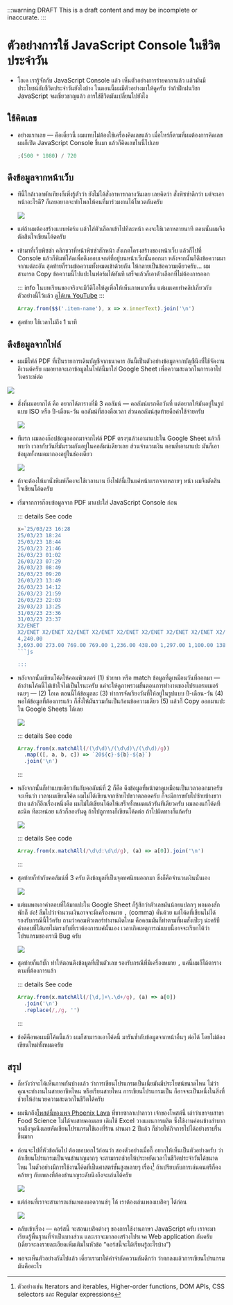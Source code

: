 :::warning DRAFT
This is a draft content and may be incomplete or inaccurate.
:::

# ตัวอย่างการใช้ JavaScript Console ในชีวิตประจำวัน

- โอเค เรารู้จักกับ JavaScript Console แล้ว เห็นตัวอย่างการร่ายคาถาแล้ว แล้วมันมีประโยชน์กับชีวิตประจำวันยังไงบ้าง
  ในตอนนี้ผมมีตัวอย่างมาให้ดูครับ
  ว่าถ้าฝึกฝนวิชา JavaScript จนเชี่ยวชาญแล้ว การใช้ชีวิตมันเปลี่ยนไปยังไง

## ใช้คิดเลข

- อย่างแรกเลย — คือเดี๋ยวนี้ ผมแทบไม่ต้องใช้เครื่องคิดเลขแล้ว เมื่อไหร่ก็ตามที่ผมต้องการคิดเลข ผมก็เปิด JavaScript Console ขึ้นมา แล้วก็คิดเลขในนี้ไปเลย

  ```js
  ;(500 * 1080) / 720
  ```

## ดึงข้อมูลจากหน้าเว็บ

- ทีนี้ใกล้เวลาพักเทียงก็เพิ่งรู้ตัวว่า ยังไม่ได้สั่งอาหารกลางวันเลย เลยคิดว่า สั่งพิซซ่าดีกว่า แต่จะเอาหน้าอะไรดี? ก็เลยอยากจะทำโพลให้คนที่มาร่วมงานได้โหวตกันครับ

  ![](https://im.dt.in.th/ipfs/bafybeicziqeguwwqdpftdglhnj5r3cf5suksts7xcdp3sopajxdgmgmo7q/image.png)

- แต่ถ้าผมต้องสร้างแบบฟอร์ม แล้วใส่ตัวเลือกเข้าไปทีละหน้า คงจะใช้เวลาหลายนาที ตอนนั้นผมจึงตัดสินใจเขียนโค้ดครับ

- เข้ามาที่เว็บพิซซ่า คลิกขวาที่หน้าพิซซ่าสักหน้า สังเกตโครงสร้างของหน้าเว็บ แล้วก็ไปที่ Console แล้วก็พิมพ์โค้ดเพื่อดึงออบเจกต์ที่อยู่บนหน้าเว็บนั้นออกมา หลังจากนั้นก็ดึงข้อความมาจากแต่ละอัน สุดท้ายก็รวมข้อความทั้งหมดเข้าด้วยกัน ให้กลายเป็นข้อความเดียวครับ… ผมสามารถ Copy ข้อความนี้ไปแปะในฟอร์มได้ทันที เสร็จแล้วก็เอาตัวเลือกที่ไม่ต้องการออก

  ::: info
  ในบทเรียนของจริงจะมีวีดีโอให้ดูเพื่อให้เห็นภาพมากขึ้น แต่ผมเคยทำคลิปเกี่ยวกับตัวอย่างนี้ไว้แล้ว [ดูได้บน YouTube](https://www.youtube.com/watch?v=IdFX7nwD744&t=1414s)
  :::

  ```js
  Array.from($$('.item-name'), x => x.innerText).join('\n')
  ```

- สุดท้าย ใช้เวลาไม่ถึง 1 นาที

## ดึงข้อมูลจากไฟล์

- ผมมีไฟล์ PDF ที่เป็นรายการเดินบัญชีจากธนาคาร
  อันนี้เป็นตัวอย่างข้อมูลจากบัญชีนึงที่ใช้จัดงานอีเวนต์ครับ
  ผมอยากจะเอาข้อมูลในไฟล์นี้มาใส่ Google Sheet เพื่อความสะดวกในการเอาไปวิเคราะห์ต่อ

![](https://im.dt.in.th/ipfs/bafybeidk6gyrudcp2panl4pwscswdwhzcpucagsk4hwgeb2vtfddtsztxu/image.png)

- สิ่งที่ผมอยากได้ คือ อยากได้ตารางที่มี 3 คอลัมน์ — คอลัมน์แรกคือวันที่ แต่อยากให้มันอยู่ในรูปแบบ ISO หรือ ปี-เดือน-วัน
  คอลัมน์ที่สองคือเวลา
  ส่วนคอลัมน์สุดท้ายคือค่าใช้จ่ายครับ

  ![](https://im.dt.in.th/ipfs/bafybeid7l5zkvgy3rxub6jojb35rsqwe6f52nrpxehfo3xbxvm6rojuiou/image.png)

- ทีแรก ผมลองก๊อปข้อมูลออกมาจากไฟล์ PDF ตรงๆแล้วเอามาแปะใน Google Sheet แล้วก็พบว่า เวลากับวันที่มันรวมกันอยู่ในคอลัมน์เดียวเลย ส่วนจำนวนเงิน ตอนที่เอามาแปะ มันก็เอาข้อมูลทั้งหมดมากองอยู่ในช่องเดียว

  ![](https://im.dt.in.th/ipfs/bafybeidt3byg7uwulytmmwddlzdj6wnasbuhqez2mj4o3uvkqx3dph7rta/image.png)

- ถ้าจะต้องให้มานั่งพิมพ์ก็คงจะใช้เวลานาน ยิ่งไฟล์นี้เป็นแค่หน้าแรกจากหลายๆ หน้า ผมจึงตัดสินใจเขียนโค้ดครับ

- เริ่มจากการก๊อบข้อมูลจาก PDF มาแปะใส่ JavaScript Console ก่อน

  ::: details See code

  ````js
  x=`25/03/23 16:28
  25/03/23 18:24
  25/03/23 18:44
  25/03/23 21:46
  26/03/23 01:02
  26/03/23 07:29
  26/03/23 08:49
  26/03/23 09:20
  26/03/23 13:49
  26/03/23 14:12
  26/03/23 21:59
  26/03/23 22:03
  29/03/23 13:25
  31/03/23 23:36
  31/03/23 23:37
  X2/ENET
  X2/ENET X2/ENET X2/ENET X2/ENET X2/ENET X2/ENET X2/ENET X2/ENET X2/ENET X2/ENET X2/ENET X2/ENET X2/ENET X2/ENET
  4,240.00
  3,693.00 273.00 769.00 769.00 1,236.00 438.00 1,297.00 1,100.00 138.00 65.00 4,442.00 958.00 640.00 4,401.00`
  ```js

  :::

  ````

- หลังจากนั้นเขียนโค้ดให้คอมพิวเตอร์ (1) ช่วยหา หรือ match ข้อมูลที่ดูเหมือนวันที่ออกมา — ถ้าอ่านโค้ดนี้ไม่เข้าใจไม่เป็นไรนะครับ แค่จะให้ดูภาพรวมขั้นตอนการทำงานของโปรแกรมเมอร์เฉยๆ — (2) โอเค ตอนนี้ได้ข้อมูลละ
  (3) ทำการจัดเรียงวันที่ให้อยู่ในรูปแบบ ปี-เดือน-วัน
  (4) พอได้ข้อมูลที่ต้องการแล้ว ก็สั่งให้มันรวมกันเป็นก้อนข้อความเดียว
  (5) แล้วก็ Copy ออกมาแปะใน Google Sheets ได้เลย

  ![](https://im.dt.in.th/ipfs/bafybeigg3u7dht76k5qddtci54ilcgsnwi5fwkssp4t7zltxewow5m5nka/image.png)

  ::: details See code

  ```js
  Array.from(x.matchAll(/(\d\d)\/(\d\d)\/(\d\d)/g))
    .map(([, a, b, c]) => `20${c}-${b}-${a}`)
    .join('\n')
  ```

  :::

- หลังจากนั้นก็ทำแบบเดียวกันกับคอลัมน์ที่ 2
  ก็คือ ดึงข้อมูลที่หน้าตาดูเหมือนเป็นเวลาออกมาครับ
  จะเห็นว่า เวลาผมเขียนโค้ด ผมไม่ได้เขียนจากซ้ายไปขวาตลอดครับ ก็จะมีการขยับไปซ้ายบ้างขวาบ้าง
  แล้วก็อีกเรื่องหนึ่งคือ ผมไม่ได้เขียนโค้ดให้เสร็จทั้งหมดแล้วรันทีเดียวครับ
  ผมลองแก้โค้ดทีละนิด ทีละหน่อย แล้วก็ลองรันดู
  ถ้าไปถูกทางก็เขียนโค้ดต่อ
  ถ้าไปผิดทางก็แก้ครับ

  ![](https://im.dt.in.th/ipfs/bafybeigun6n2g77a4t4edokjehxrpv3ivzimjcozfjw4l6iuje7vhslfwa/image.png)

  ::: details See code

  ```js
  Array.from(x.matchAll(/\d\d:\d\d/g), (a) => a[0]).join('\n')
  ```

  :::

- สุดท้ายก็ทำกับคอลัมน์ที่ 3 ครับ
  ดึงข้อมูลที่เป็นจุดทศนิยมออกมา ซึ่งก็คือจำนวนเงินนั่นเอง

  ![](https://im.dt.in.th/ipfs/bafybeidatqmb4nfpyntvzqh2rymwoy72nwk3upclwjox4fpvaadjecnzny/image.png)

- แต่ผมพอเอาคำตอบที่ได้มาแปะใน Google Sheet ก็รู้สึกว่าตัวเลขมันน้อยแปลกๆ
  พอมองสักพักก็ อ๋อ! ลืมไปว่าจำนวนเงินอาจจะมีเครื่องหมาย `,` (comma) คั่นด้วย แต่โค้ดที่เขียนไม่ได้รองรับกรณีนี้ไว้ครับ
  ถามว่าคอมพิวเตอร์ทำงานผิดไหม คือคอมมันก็ทำตามที่ผมสั่งเป๊ะๆ น่ะครับื
  คำตอบที่ได้เลยไม่ตรงกับที่เราต้องการแค่นั้นเอง
  เวลาเกิดเหตุการณ์แบบนี้อาจจะเรียกได้ว่าโปรแกรมของเรามี Bug ครับ

  ![](https://im.dt.in.th/ipfs/bafybeibemyqxaj4meydhllbfd64wikwpgsk5ct6y2zemjdjrfjsmjm52d4/image.png)

- สุดท้ายก็แก้บั๊ก ทำให้ตอนดึงข้อมูลที่เป็นตัวเลข รองรับกรณีที่มีเครื่องหมาย `,` แค่นี้ผมก็ได้ตารางตามที่ต้องการแล้ว

  ::: details See code

  ```js
  Array.from(x.matchAll(/[\d,]+\.\d+/g), (a) => a[0])
    .join('\n')
    .replace(/,/g, '')
  ```

  :::

- ข้อดีคือพอผมมีโค้ดนี้แล้ว ผมก็สามารถเอาโค้ดนี้ มารันซ้ำกับข้อมูลจากหน้าอื่นๆ ต่อได้ โดยไม่ต้องเขียนใหม่ทั้งหมดครับ

## สรุป

- ก็หวังว่าจะได้เห็นภาพกันบ้างแล้ว ว่าการเขียนโปรแกรมเป็นเนี่ยมันมีประโยชน์ขนาดไหน ไม่ว่าคุณจะทำงานในสายอาชีพไหน หรือเรียนสายไหน การเขียนโปรแกรมเป็น ก็อาจจะเป็นหนึ่งในสิ่งที่ช่วยให้อำนวยความสะดวกในชีวิตได้ครับ

- ผมนึกถึง[โพสต์นี้ของเพจ Phoenix Lava](https://www.facebook.com/PhoenixLava/posts/pfbid02w4wg6G5vDf6mQPeWKcwvimRKPQAHj64YkR2UbVfxeXN59Uof6kVKrQnq9gJcKCHHl) ที่ขายซาลาเปาลาวา เจ้าของโพสต์นี้ เล่าว่าเขาจบสาขา Food Science ไม่ได้จบสายคอมเลย เดิมใช้ Excel วางแผนการผลิต ซึ่งใช้งานค่อนข้างลำบาก จนถึงจุดนึงเลยหัดเขียนโปรแกรมใช้เองที่ร้าน ผ่านมา 2 ปีแล้ว ก็ช่วยให้กิจการไปได้อย่างราบรื่นขึ้นมาก

- ก่อนจะไปที่หัวข้อถัดไป ต้องขอบอกไว้ก่อนว่า
  สองตัวอย่างเมื่อกี๊ อยากให้เห็นเป็นตัวอย่างครับ ว่าถ้าเขียนโปรแกรมเป็นจนชำนาญมากๆ จะสามารถช่วยให้ประหยัดเวลาในชีวิตประจำวันได้ขนาดไหน
  ในตัวอย่างมีการใช้งานโค้ดที่เป็นศาสตร์ขั้นสูงหลายๆ เรื่อง[^advanced]
  ถ้าเปรียบกับการเล่นดนตรีก็คงคล้ายๆ กับเพลงที่ต้องชำนาญระดับนึงถึงจะเล่นได้ครับ

  ![](https://im.dt.in.th/ipfs/bafybeihq22tmexbev7tghpqwqxvxs56cytucig2fey6zpeeoqi4evqvbae/image.webp)

- แต่ก่อนที่เราจะสามารถเล่นเพลงแอดวานซ์ๆ ได้
  เราต้องเล่นเพลงเบสิคๆ ได้ก่อน

  ![](https://im.dt.in.th/ipfs/bafybeiazfejgn24ard65ha2oxm73ke3e32txcsgqdx24fk7mz23qo7hjhi/image.webp)

- กลับเข้าเรื่อง — คอร์สนี้ จะสอนเบสิคต่างๆ ของการใช้งานภาษา JavaScript ครับ
  เราจะมาเรียนรู้พื้นฐานที่จำเป็นบางส่วน
  และเราจะมาลองสร้างโปรเจค Web application กันครับ (เดี๋ยวจะลงรายละเอียดเพิ่มเติมในหัวข้อ “คอร์สนี้จะได้เรียนรู้อะไรบ้าง”)

- พอจะเห็นตัวอย่างกันไปแล้ว เดี๋ยวเรามาให้คำจำกัดความกันดีกว่า ว่าตกลงแล้วการเขียนโปรแกรมมันคืออะไร

[^advanced]: ตัวอย่างเช่น Iterators and iterables, Higher-order functions, DOM APIs, CSS selectors และ Regular expressions
